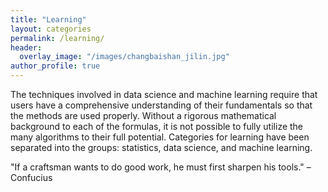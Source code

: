 ```yaml
---
title: "Learning"
layout: categories
permalink: /learning/
header:
  overlay_image: "/images/changbaishan_jilin.jpg"
author_profile: true
---
```

The techniques involved in data science and machine learning require that users have a comprehensive understanding of their fundamentals so that the methods are used properly. Without a rigorous mathematical background to each of the formulas, it is not possible to fully utilize the many algorithms to their full potential. Categories for learning have been separated into the groups: statistics, data science, and machine learning.

"If a craftsman wants to do good work, he must first sharpen his tools." – Confucius
